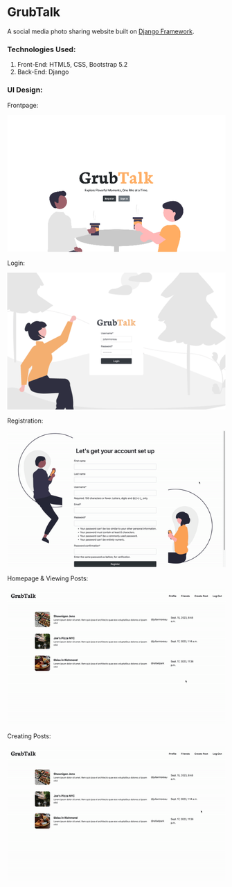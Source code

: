 # GrubTalk
A social media photo sharing website built on [Django Framework](https://www.djangoproject.com/).

### Technologies Used:
1. Front-End: HTML5, CSS, Bootstrap 5.2
2. Back-End: Django

### UI Design:

Frontpage:

![Frontpage](github_images/frontpage.png)

Login:

![Login](github_images/login.png)

Registration:

![Register](github_images/register.gif)

Homepage & Viewing Posts:

![Home Page](github_images/home_page.gif)

Creating Posts:

![Post](github_images/post.gif)
